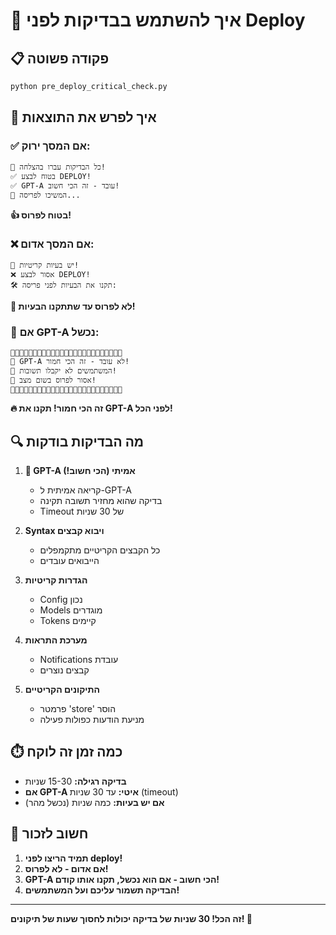 # 🚨 איך להשתמש בבדיקות לפני Deploy

## 📋 פקודה פשוטה

```bash
python pre_deploy_critical_check.py
```

## 🚦 איך לפרש את התוצאות

### ✅ אם המסך ירוק:
```
🎉 כל הבדיקות עברו בהצלחה!
✅ בטוח לבצע DEPLOY!
✅ GPT-A עובד - זה הכי חשוב!
🚀 המשיכו לפריסה...
```
**👍 בטוח לפרוס!**

### ❌ אם המסך אדום:
```
🚨 יש בעיות קריטיות!
❌ אסור לבצע DEPLOY!
🛠️ תקנו את הבעיות לפני פריסה:
```
**🛑 לא לפרוס עד שתתקנו הבעיות!**

### 🚨 אם GPT-A נכשל:
```
🚨🚨🚨🚨🚨🚨🚨🚨🚨🚨🚨🚨🚨🚨🚨🚨🚨🚨🚨🚨🚨🚨🚨🚨🚨
🚨 GPT-A לא עובד - זה הכי חמור!
🚨 המשתמשים לא יקבלו תשובות!
🚨 אסור לפרוס בשום מצב!
🚨🚨🚨🚨🚨🚨🚨🚨🚨🚨🚨🚨🚨🚨🚨🚨🚨🚨🚨🚨🚨🚨🚨🚨🚨
```
**🔥 זה הכי חמור! תקנו את GPT-A לפני הכל!**

## 🔍 מה הבדיקות בודקות

1. **🚨 GPT-A אמיתי (הכי חשוב!)** 
   - קריאה אמיתית ל-GPT-A
   - בדיקה שהוא מחזיר תשובה תקינה
   - Timeout של 30 שניות

2. **Syntax ויבוא קבצים**
   - כל הקבצים הקריטיים מתקמפלים
   - הייבואים עובדים

3. **הגדרות קריטיות**
   - Config נכון
   - Models מוגדרים
   - Tokens קיימים

4. **מערכת התראות**
   - Notifications עובדת
   - קבצים נוצרים

5. **התיקונים הקריטיים**
   - פרמטר 'store' הוסר
   - מניעת הודעות כפולות פעילה

## ⏱️ כמה זמן זה לוקח

- **בדיקה רגילה:** 15-30 שניות
- **אם GPT-A איטי:** עד 30 שניות (timeout)
- **אם יש בעיות:** כמה שניות (נכשל מהר)

## 🚨 חשוב לזכור

1. **תמיד הריצו לפני deploy!**
2. **אם אדום - לא לפרוס!**
3. **GPT-A הכי חשוב - אם הוא נכשל, תקנו אותו קודם!**
4. **הבדיקה תשמור עליכם ועל המשתמשים!**

---

**זה הכל! 30 שניות של בדיקה יכולות לחסוך שעות של תיקונים! 🎯**